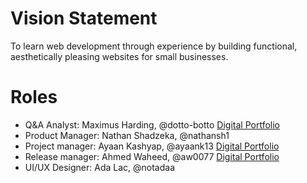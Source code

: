 # Vision Statement
To learn web development through experience by building functional, aesthetically pleasing websites for small businesses. 

# Roles
* Q&A Analyst: Maximus Harding, @dotto-botto [Digital Portfolio](https://codermerlin.academy/users/maximus-harding/Digital%20Portfolio)
* Product Manager: Nathan Shadzeka, @nathansh1
* Project manager: Ayaan Kashyap, @ayaank13 [Digital Portfolio](https://codermerlin.academy/users/ayaan-kashyap/Digital%20Portfolio/index.html)  
* Release manager: Ahmed Waheed, @aw0077 [Digital Portfolio](https://codermerlin.academy/users/ahmed-waheed/Digital%20Portfolio/)
* UI/UX Designer: Ada Lac, @notadaa
